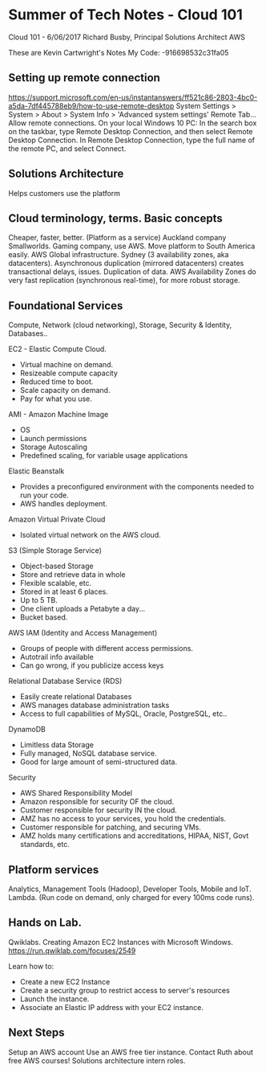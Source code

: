# Summer of Tech Notes - Cloud 101
Cloud 101 - 6/06/2017
Richard Busby, Principal Solutions Architect
AWS

These are Kevin Cartwright's Notes
My Code:
-916698532c31fa05

## Setting up remote connection
https://support.microsoft.com/en-us/instantanswers/ff521c86-2803-4bc0-a5da-7df445788eb9/how-to-use-remote-desktop
System Settings > System > About > System Info >
'Advanced system settings'
Remote Tab... Allow remote connections.
On your local Windows 10 PC: In the search box on the taskbar, type Remote Desktop Connection, and then select Remote Desktop Connection. In Remote Desktop Connection, type the full name of the remote PC, and select Connect.﻿

## Solutions Architecture
Helps customers use the platform

## Cloud terminology, terms. Basic concepts
Cheaper, faster, better. (Platform as a service)
Auckland company Smallworlds. Gaming company, use AWS. Move platform to South America easily.
AWS Global infrastructure. Sydney (3 availability zones, aka datacenters).
Asynchronous duplication (mirrored datacenters) creates transactional delays, issues. Duplication of data.
AWS Availability Zones do very fast replication (synchronous real-time), for more robust storage.

## Foundational Services
Compute, Network (cloud networking), Storage, Security & Identity, Databases..

EC2 - Elastic Compute Cloud.
- Virtual machine on demand.
- Resizeable compute capacity
- Reduced time to boot.
- Scale capacity on demand.
- Pay for what you use.

AMI - Amazon Machine Image
- OS
- Launch permissions
- Storage
Autoscaling
- Predefined scaling, for variable usage applications

Elastic Beanstalk
- Provides a preconfigured environment with the components needed to run your code.
- AWS handles deployment.

Amazon Virtual Private Cloud
- Isolated virtual network on the AWS cloud.

S3 (Simple Storage Service)
- Object-based Storage
- Store and retrieve data in whole
- Flexible scalable, etc.
- Stored in at least 6 places.
- Up to 5 TB.
- One client uploads a Petabyte a day...
- Bucket based.

AWS IAM (Identity and Access Management)
- Groups of people with different access permissions.
- Autotrail info available
- Can go wrong, if you publicize access keys

Relational Database Service (RDS)
- Easily create relational Databases
- AWS manages database administration tasks
- Access to full capabilities of MySQL, Oracle, PostgreSQL, etc..

DynamoDB
- Limitless data Storage
- Fully managed, NoSQL database service.
- Good for large amount of semi-structured data.

Security
- AWS Shared Responsibility Model
- Amazon responsible for security OF the cloud.
- Customer responsible for security IN the cloud.
- AMZ has no access to your services, you hold the credentials.
- Customer responsible for patching, and securing VMs.
- AMZ holds many certifications and accreditations, HIPAA, NIST, Govt standards, etc.

## Platform services
Analytics, Management Tools (Hadoop), Developer Tools, Mobile and IoT.
Lambda. (Run code on demand, only charged for every 100ms code runs).

## Hands on Lab.
Qwiklabs.
Creating Amazon EC2 Instances with Microsoft Windows.
https://run.qwiklab.com/focuses/2549

Learn how to:
- Create a new EC2 Instance
- Create a security group to restrict access to server's resources
- Launch the instance.
- Associate an Elastic IP address with your EC2 instance.


## Next Steps
Setup an AWS account
Use an AWS free tier instance.
Contact Ruth about free AWS courses!
Solutions architecture intern roles.
